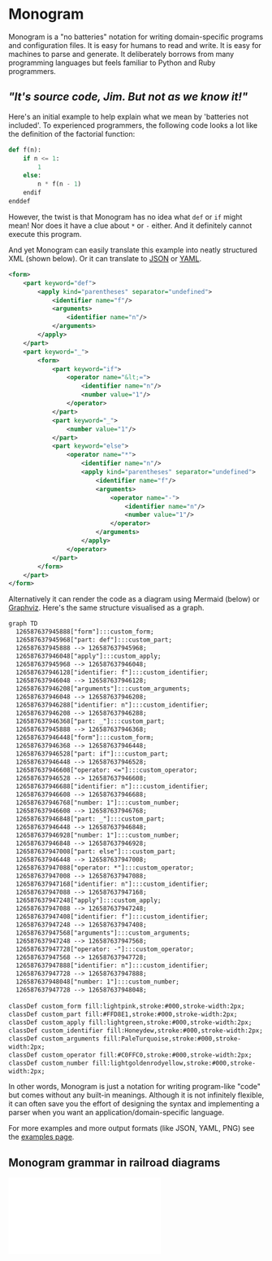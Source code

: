 # Monogram

Monogram is a "no batteries" notation for writing domain-specific programs and
configuration files. It is easy for humans to read and write. It is easy for
machines to parse and generate. It deliberately borrows from many programming
languages but feels familiar to Python and Ruby programmers.

## _"It's source code, Jim. But not as we know it!"_

Here's an initial example to help explain what we mean by 'batteries not included'.
To experienced programmers, the following code looks a lot like the definition
of the factorial function:
```py
def f(n):
    if n <= 1:
        1
    else:
        n * f(n - 1)
    endif
enddef
```

However, the twist is that Monogram has no idea what `def` or `if` might mean!
Nor does it have a clue about `*` or `-` either. And it definitely cannot
execute this program. 

And yet Monogram can easily translate this example into neatly structured XML
(shown below). Or it can translate to [JSON](docs/json.md) or [YAML](docs/yaml.md).
```xml
<form>
    <part keyword="def">
        <apply kind="parentheses" separator="undefined">
            <identifier name="f"/>
            <arguments>
                <identifier name="n"/>
            </arguments>
        </apply>
    </part>
    <part keyword="_">
        <form>
            <part keyword="if">
                <operator name="&lt;=">
                    <identifier name="n"/>
                    <number value="1"/>
                </operator>
            </part>
            <part keyword="_">
                <number value="1"/>
            </part>
            <part keyword="else">
                <operator name="*">
                    <identifier name="n"/>
                    <apply kind="parentheses" separator="undefined">
                        <identifier name="f"/>
                        <arguments>
                            <operator name="-">
                                <identifier name="n"/>
                                <number value="1"/>
                            </operator>
                        </arguments>
                    </apply>
                </operator>
            </part>
        </form>
    </part>
</form>
```

Alternatively it can render the code as a diagram using Mermaid (below) or 
[Graphviz](docs/dot.md). Here's the same structure visualised as a graph.

```mermaid
graph TD
  126587637945888["form"]:::custom_form;
  126587637945968["part: def"]:::custom_part;
  126587637945888 --> 126587637945968;
  126587637946048["apply"]:::custom_apply;
  126587637945968 --> 126587637946048;
  126587637946128["identifier: f"]:::custom_identifier;
  126587637946048 --> 126587637946128;
  126587637946208["arguments"]:::custom_arguments;
  126587637946048 --> 126587637946208;
  126587637946288["identifier: n"]:::custom_identifier;
  126587637946208 --> 126587637946288;
  126587637946368["part: _"]:::custom_part;
  126587637945888 --> 126587637946368;
  126587637946448["form"]:::custom_form;
  126587637946368 --> 126587637946448;
  126587637946528["part: if"]:::custom_part;
  126587637946448 --> 126587637946528;
  126587637946608["operator: <="]:::custom_operator;
  126587637946528 --> 126587637946608;
  126587637946688["identifier: n"]:::custom_identifier;
  126587637946608 --> 126587637946688;
  126587637946768["number: 1"]:::custom_number;
  126587637946608 --> 126587637946768;
  126587637946848["part: _"]:::custom_part;
  126587637946448 --> 126587637946848;
  126587637946928["number: 1"]:::custom_number;
  126587637946848 --> 126587637946928;
  126587637947008["part: else"]:::custom_part;
  126587637946448 --> 126587637947008;
  126587637947088["operator: *"]:::custom_operator;
  126587637947008 --> 126587637947088;
  126587637947168["identifier: n"]:::custom_identifier;
  126587637947088 --> 126587637947168;
  126587637947248["apply"]:::custom_apply;
  126587637947088 --> 126587637947248;
  126587637947408["identifier: f"]:::custom_identifier;
  126587637947248 --> 126587637947408;
  126587637947568["arguments"]:::custom_arguments;
  126587637947248 --> 126587637947568;
  126587637947728["operator: -"]:::custom_operator;
  126587637947568 --> 126587637947728;
  126587637947888["identifier: n"]:::custom_identifier;
  126587637947728 --> 126587637947888;
  126587637948048["number: 1"]:::custom_number;
  126587637947728 --> 126587637948048;

classDef custom_form fill:lightpink,stroke:#000,stroke-width:2px;
classDef custom_part fill:#FFD8E1,stroke:#000,stroke-width:2px;
classDef custom_apply fill:lightgreen,stroke:#000,stroke-width:2px;
classDef custom_identifier fill:Honeydew,stroke:#000,stroke-width:2px;
classDef custom_arguments fill:PaleTurquoise,stroke:#000,stroke-width:2px;
classDef custom_operator fill:#C0FFC0,stroke:#000,stroke-width:2px;
classDef custom_number fill:lightgoldenrodyellow,stroke:#000,stroke-width:2px;
```

In other words, Monogram is just a notation for writing program-like "code" but
comes without any built-in meanings. Although it is not infinitely flexible, it 
can often save you the effort of designing the syntax and implementing a parser
when you want an application/domain-specific language.

For more examples and more output formats (like JSON, YAML, PNG) see the 
[examples page](docs/examples.md).


## Monogram grammar in railroad diagrams

![Monogram Grammar PDF](docs/images/grammar.pdf)
